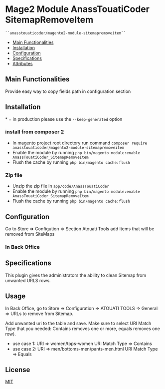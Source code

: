 # Mage2 Module AnassTouatiCoder SitemapRemoveItem

    ``anasstouaticoder/magento2-module-sitemapremoveitem``

 - [Main Functionalities](#markdown-header-main-functionalities)
 - [Installation](#markdown-header-installation)
 - [Configuration](#markdown-header-configuration)
 - [Specifications](#markdown-header-specifications)
 - [Attributes](#markdown-header-attributes)


## Main Functionalities
Provide easy way to copy fields path in configuration section

## Installation
\* = in production please use the `--keep-generated` option

### install from composer 2

 - In magento project root directory run command `composer require anasstouaticoder/magento2-module-sitemapremoveitem`
 - Enable the module by running `php bin/magento module:enable AnassTouatiCoder_SitemapRemoveItem`
 - Flush the cache by running `php bin/magento cache:flush`


### Zip file

 - Unzip the zip file in `app/code/AnassTouatiCoder`
 - Enable the module by running `php bin/magento module:enable AnassTouatiCoder_SitemapRemoveItem`
 - Flush the cache by running `php bin/magento cache:flush`

## Configuration

Go to Store => Configution => Section Atouati Tools
add Items that will be removed from SiteMaps 


### In Back Office


## Specifications

This plugin gives the administrators the ability to clean Sitemap from unwanted URLS rows.

## Usage
In Back Office, go to Store => Configuration => ATOUATI TOOLS => General => URLs to remove from Sitemap.

Add unwanted uri to the table and save.
Make sure to select URI Match Type that you needed: Contains removes one or more,  equals removes one row).
- use case 1: URI => women/tops-women URI Match Type => Contains
- use case 2: URI => men/bottoms-men/pants-men.html URI Match Type => Equals
## License

[MIT](https://opensource.org/licenses/MIT)

